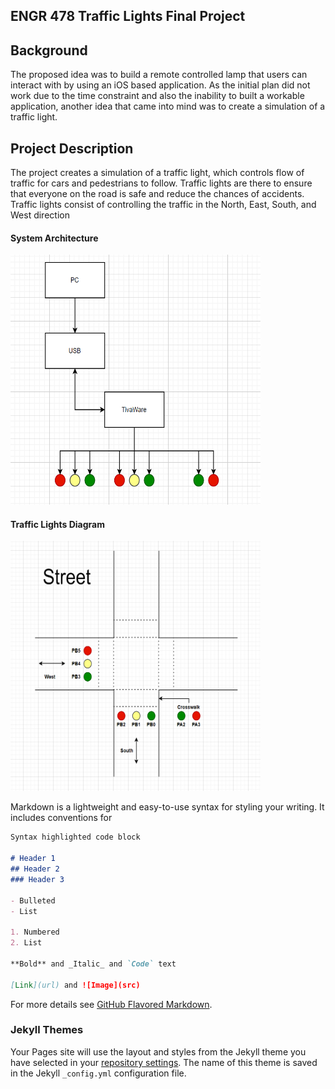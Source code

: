 ## ENGR 478 Traffic Lights Final Project

<h2> Background </h2>
The proposed idea was to build a remote controlled lamp that users can interact with by using an iOS based application. As the initial plan did not work due to the time constraint and also the inability to built a workable application, another idea that came into mind was to create a simulation of a traffic light. 


<h2> Project Description </h2>
The project creates a simulation of a traffic light, which controls flow of traffic for cars and pedestrians to follow. Traffic lights are there to ensure that everyone on the road is safe and reduce the chances of accidents. Traffic lights consist of controlling the traffic in the North, East, South, and West direction


<h4> System Architecture </h4>
<img src="images/TrafficLights_SystemArchitecture.PNG" width="400" height="400">
<h4> Traffic Lights Diagram </h4>
<img src="images/TrafficLights_Diagram.PNG" width="400" height="400">

Markdown is a lightweight and easy-to-use syntax for styling your writing. It includes conventions for

```markdown
Syntax highlighted code block

# Header 1
## Header 2
### Header 3

- Bulleted
- List

1. Numbered
2. List

**Bold** and _Italic_ and `Code` text

[Link](url) and ![Image](src)
```

For more details see [GitHub Flavored Markdown](https://guides.github.com/features/mastering-markdown/).

### Jekyll Themes

Your Pages site will use the layout and styles from the Jekyll theme you have selected in your [repository settings](https://github.com/edmundzano/ENGR478_TrafficLight/settings). The name of this theme is saved in the Jekyll `_config.yml` configuration file.

